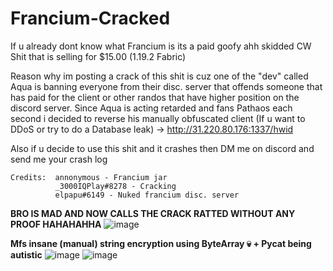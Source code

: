 # Francium-Cracked
If u already dont know what Francium is its a paid goofy ahh skidded CW Shit that is selling for $15.00 (1.19.2 Fabric)

Reason why im posting a crack of this shit is cuz one of the "dev" called Aqua is banning everyone from their disc. server that offends someone that has paid for the client or other randos that have higher position on the discord server. Since Aqua is acting retarded and fans Pathaos each second i decided to reverse his manually obfuscated client (If u want to DDoS or try to do a Database leak) ->  http://31.220.80.176:1337/hwid

Also if u decide to use this shit and it crashes then DM me on discord and send me your crash log

```
Credits:  annonymous - Francium jar
          _3000IQPlay#8278 - Cracking
          elpapu#6149 - Nuked francium disc. server
```

**BRO IS MAD AND NOW CALLS THE CRACK RATTED WITHOUT ANY PROOF HAHAHAHHA**
![image](https://github.com/3000IQPlay/Francium-Cracked/assets/75604883/06ca7b80-a9f7-4593-905d-4ba2f6f5af8e)

**Mfs insane (manual) string encryption using ByteArray 💀 + Pycat being autistic**
![image](https://github.com/3000IQPlay/Francium-Cracked/assets/75604883/27947aca-f557-492d-93fd-881eec646bd5)
![image](https://github.com/3000IQPlay/Francium-Cracked/assets/75604883/a482c62a-a517-4b48-a307-244c933f5d7f)
